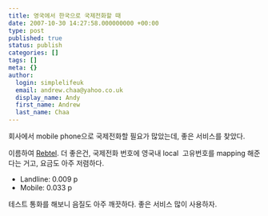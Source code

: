 ```yaml
---
title: 영국에서 한국으로 국제전화할 때
date: 2007-10-30 14:27:58.000000000 +00:00
type: post
published: true
status: publish
categories: []
tags: []
meta: {}
author:
  login: simplelifeuk
  email: andrew.chaa@yahoo.co.uk
  display_name: Andy
  first_name: Andrew
  last_name: Chaa
---
```

<p>회사에서 mobile phone으로 국제전화할 필요가 많았는데, 좋은 서비스를 찾았다.</p>
<p>이름하여 <a href="https://www.rebtel.com/en/">Rebtel</a>. 더 좋은건, 국제전화 번호에 영국내 local  고유번호를 mapping 해준다는 거고, 요금도 아주 저렴하다.</p>
<ul>
<li>Landline: 0.009 p</li>
<li>Mobile: 0.033 p</li>
</ul>
<p>테스트 통화를 해보니 음질도 아주 깨끗하다. 좋은 서비스 많이 사용하자.</p>
